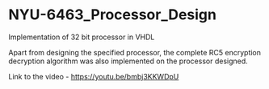 # NYU-6463_Processor_Design
Implementation of 32 bit processor in VHDL

Apart from designing the specified processor, the complete RC5 encryption decryption algorithm was also implemented on the processor designed.

Link to the video - https://youtu.be/bmbj3KKWDpU
